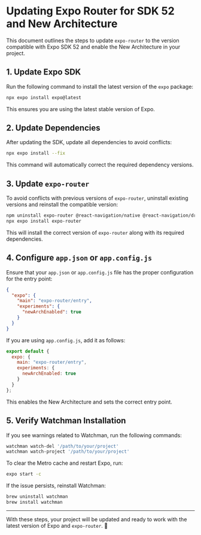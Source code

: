 # Updating Expo Router for SDK 52 and New Architecture

This document outlines the steps to update `expo-router` to the version compatible with Expo SDK 52 and enable the New Architecture in your project.

## 1. Update Expo SDK
Run the following command to install the latest version of the `expo` package:

```bash
npx expo install expo@latest
```

This ensures you are using the latest stable version of Expo.

## 2. Update Dependencies
After updating the SDK, update all dependencies to avoid conflicts:

```bash
npx expo install --fix
```

This command will automatically correct the required dependency versions.

## 3. Update `expo-router`
To avoid conflicts with previous versions of `expo-router`, uninstall existing versions and reinstall the compatible version:

```bash
npm uninstall expo-router @react-navigation/native @react-navigation/drawer
npx expo install expo-router
```

This will install the correct version of `expo-router` along with its required dependencies.

## 4. Configure `app.json` or `app.config.js`
Ensure that your `app.json` or `app.config.js` file has the proper configuration for the entry point:

```json
{
  "expo": {
    "main": "expo-router/entry",
    "experiments": {
      "newArchEnabled": true
    }
  }
}
```

If you are using `app.config.js`, add it as follows:

```js
export default {
  expo: {
    main: "expo-router/entry",
    experiments: {
      newArchEnabled: true
    }
  }
};
```

This enables the New Architecture and sets the correct entry point.

## 5. Verify Watchman Installation
If you see warnings related to Watchman, run the following commands:

```bash
watchman watch-del '/path/to/your/project'
watchman watch-project '/path/to/your/project'
```

To clear the Metro cache and restart Expo, run:

```bash
expo start -c
```

If the issue persists, reinstall Watchman:

```bash
brew uninstall watchman
brew install watchman
```

---

With these steps, your project will be updated and ready to work with the latest version of Expo and `expo-router`. 🚀

